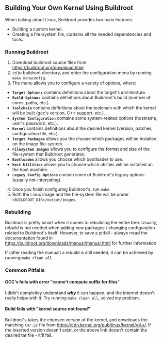 ## Building Your Own Kernel Using Buildroot

When talking about Linux, Buildroot provides two main features:
  * Building a custom kernel.
  * Creating a file-system file, contains all the needed dependencies and tools.
  
### Running Buildroot

1. Download buildroot source files from https://buildroot.org/download.html.
2. `cd` to buildroot directory, and enter the configuration menu by running `make menuconfig`.
3. The menu allows you to configure a variety of options, where:
  * __`Target Options`__ contains definitions about the target's architecture.
  * __`Build Options`__ contains definitions about Buildroot's build (number of cores, paths, etc.).
  * __`Toolchain`__ contains definitions about the toolchain with which the kernel will be built (gcc's version, C++ support, etc.).
  * __`System Configuration`__ contains some system-related options (hostname, user's password, etc.).
  * __`Kernel`__ contains definitions about the desired kernel (version, patches, configuration file, etc.).
  * __`Target Packages`__ allows you the choose which packages will be installed on the image file-system.
  * __`Filesystem Images`__ allows you to configure the format and size of the file-system that Buildroot generates.
  * __`Bootloades`__ allows you choose which bootloader to use.
  * __`Host Utilities`__ allows you to choose which utilities will be installed on the host machine.
  * __`Legacy Config Options`__ contain some of Buildroot's legacy options (usually not-interesting).
4. Once you finish configuring Buildroot's, run `make`.
5. Both the Linux image and the file-system file will be under `<BUILDROOT_DIR>/output/images`.

### Rebuilding 

Buildroot is pretty smart when it comes to rebuilding the entire tree.
Usually, rebuild is not needed when adding new packages / changing configuration related to Buildroot's itself.
However, to save a pitfall - always rread the documentation found in https://buildroot.org/downloads/manual/manual.html for further information.

If (after reading the manual) a rebuild is still needed, it can be achieved by running `make clean all`.

### Common Pitfalls

#### GCC's fails with error "canno't compute suffix for files"

I didn't completley understand ___why___ it can happen, and the internet doesn't really helps with it.
Try running `make clean all`, solved my problem.

#### Build fails with "kernel source not found"

Buildroot's takes the choosen version of the kernel, and downloads the matching `tar.gz` file from https://cdn.kernel.org/pub/linux/kernel/v4.x/.
If the inserted version doesn't exist, or the above link doesn't contain the desired tar file - it'll fail.
